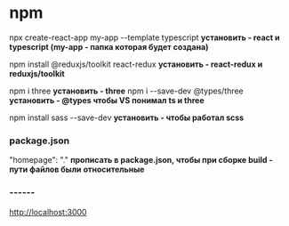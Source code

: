 # npm

npx create-react-app my-app --template typescript **установить - react и typescript (my-app - папка которая будет создана)**

npm install @reduxjs/toolkit react-redux **установить - react-redux и reduxjs/toolkit**

npm i three **установить - three**
npm i --save-dev @types/three **установить - @types чтобы VS понимал ts и three**

npm install sass --save-dev **установить - чтобы работал scss**

### package.json

"homepage": "." **прописать в package.json, чтобы при сборке build - пути файлов были относительные**

### ------

[http://localhost:3000](http://localhost:3000)
